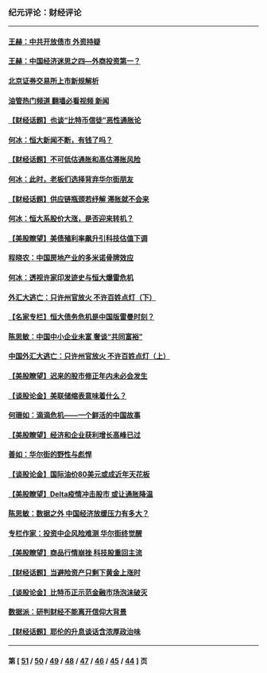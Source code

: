 ### 纪元评论：财经评论
---
#### [王赫：中共开放债市 外资持疑](../../pages/nsc1026/n13366203.md?11120330) 
#### [王赫：中国经济迷思之四—外商投资第一？](../../pages/nsc1026/n13354150.md?11120330) 
#### [北京证券交易所上市新规解析](../../pages/nsc1026/n13348292.md?11120330) 
#### [油管热门频道 翻墙必看视频 新闻](ok?11120330)
#### [【财经话题】也谈“比特币信徒”恶性通胀论](../../pages/nsc1026/n13331972.md?11120330) 
#### [何冰：恒大新闻不断，有钱了吗？](../../pages/nsc1026/n13325002.md?11120330) 
#### [【财经话题】不可低估通胀和高估滞胀风险](../../pages/nsc1026/n13300505.md?11120330) 
#### [何冰：此时，老板们选择背弃华尔街朋友](../../pages/nsc1026/n13295291.md?11120330) 
#### [【财经话题】供应链瓶颈若纾解 滞胀就不会来](../../pages/nsc1026/n13286759.md?11120330) 
#### [何冰：恒大系股价大涨，是否迎来转机？](../../pages/nsc1026/n13276822.md?11120330) 
#### [【美股瞭望】美债殖利率飙升引科技估值下调](../../pages/nsc1026/n13267775.md?11120330) 
#### [程晓农：中国房地产业的多米诺骨牌效应](../../pages/nsc1026/n13259673.md?11120330) 
#### [何冰：透视许家印发迹史与恒大爆雷危机](../../pages/nsc1026/n13253937.md?11120330) 
#### [外汇大逃亡：只许州官放火 不许百姓点灯（下）](../../pages/nsc1026/n13245748.md?11120330) 
#### [【名家专栏】恒大债务危机是中国版雷曼时刻？](../../pages/nsc1026/n13242613.md?11120330) 
#### [陈思敏：中国中小企业未富 奢谈“共同富裕”](../../pages/nsc1026/n13241213.md?11120330) 
#### [中国外汇大逃亡：只许州官放火 不许百姓点灯（上）](../../pages/nsc1026/n13228773.md?11120330) 
#### [【美股瞭望】迟来的股市修正年内未必会发生](../../pages/nsc1026/n13223100.md?11120330) 
#### [【谈股论金】美联储缩表意味着什么？](../../pages/nsc1026/n13174610.md?11120330) 
#### [何珊如：滴滴危机——一个鲜活的中国故事](../../pages/nsc1026/n13151962.md?11120330) 
#### [【美股瞭望】经济和企业获利增长高峰已过](../../pages/nsc1026/n13134466.md?11120330) 
#### [善如：华尔街的野性与彪悍](../../pages/nsc1026/n13112664.md?11120330) 
#### [【谈股论金】国际油价80美元或成近年天花板](../../pages/nsc1026/n13108524.md?11120330) 
#### [【美股瞭望】Delta疫情冲击股市 或让通胀降温](../../pages/nsc1026/n13100297.md?11120330) 
#### [陈思敏：数据之外 中国经济放缓压力有多大？](../../pages/nsc1026/n13085576.md?11120330) 
#### [专栏作家：投资中企风险难测 华尔街终觉醒](../../pages/nsc1026/n13079366.md?11120330) 
#### [【美股瞭望】商品行情崩挫 科技股重回主流](../../pages/nsc1026/n13029798.md?11120330) 
#### [【财经话题】当避险资产只剩下黄金上涨时](../../pages/nsc1026/n12975626.md?11120330) 
#### [【谈股论金】比特币正示范金融市场泡沫破灭](../../pages/nsc1026/n12961769.md?11120330) 
#### [数据派：研判财经不能离开信仰大背景](../../pages/nsc1026/n12932684.md?11120330) 
#### [【财经话题】耶伦的升息谈话含浓厚政治味](../../pages/nsc1026/n12927299.md?11120330) 

---
#### 第 [ [51](./51.md?11120330) / [50](./50.md?11120330) / [49](./49.md?11120330) / [48](./48.md?11120330) / [47](./47.md?11120330) / [46](./46.md?11120330) / [45](./45.md?11120330) / [44](./44.md?11120330) ] 页
